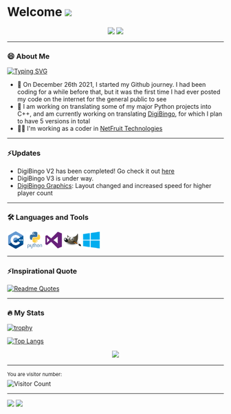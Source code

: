 <div id="header">
  <h1>
    Welcome
    <img src="https://media.giphy.com/media/hvRJCLFzcasrR4ia7z/giphy.gif" width="30px"/>
</div> 
<div align="center">
  <img src="https://media.giphy.com/media/xT9IgzoKnwFNmISR8I/giphy.gif" height="300"/>
  <img src="https://media.giphy.com/media/VTtANKl0beDFQRLDTh/giphy.gif" height="300"/>
</div>
 
  ---
  
### 😄 About Me 
  [![Typing SVG](https://readme-typing-svg.demolab.com?font=Fira+Code&duration=4096&pause=24&width=435&color=10FF50&background=00000000&vCenter=true&width=435&lines=Keen+Python+and+C%2B%2B+Developer;Full-Stack+Developer;1+year+of+coding+experience)](https://git.io/typing-svg)
- 🎇 On December 26th 2021, I started my Github journey. I had been coding for a while before that, but it was the first time I had ever posted my code on the internet for the general public to see
- 🔭 I am working on translating some of my major Python projects into C++, and am currently working on translating [DigiBingo](https://github.com/ShashCode2348/DigiBingo), for which I plan to have 5 versions in total
- 👨‍💻 I'm working as a coder in [NetFruit Technologies](https://github.com/NetFruit-Technologies)
  
 ---
### ⚡Updates
- DigiBingo V2 has been completed! Go check it out [here](https://github.com/ShashCode2348/DigiBingo/blob/main/C%2B%2B/DigiBingo%20V2) 
- DigiBingo V3 is under way.
- [DigiBingo Graphics](https://github.com/ShashCode2348/DigiBingo/blob/main/Python/DigiBingoGraphics.py): Layout changed and increased speed for higher player count 

---

### :hammer_and_wrench: Languages and Tools
  <div>
    <img src="https://github.com/devicons/devicon/blob/master/icons/cplusplus/cplusplus-original.svg" height=40/>
    <img src="https://github.com/devicons/devicon/blob/master/icons/python/python-original-wordmark.svg" height=40/>
    <img src="https://github.com/devicons/devicon/blob/master/icons/visualstudio/visualstudio-plain.svg" height=40/>
    <img src="https://github.com/devicons/devicon/blob/master/icons/gimp/gimp-original.svg" height=40/>
    <img src="https://github.com/devicons/devicon/blob/master/icons/windows8/windows8-original.svg" bg="white" height=40/>
  </div>
  
   ---
  
### ⚡Inspirational Quote
  [![Readme Quotes](https://quotes-github-readme.vercel.app/api?type=horizontal&theme=catppuccin)](https://github.com/piyushsuthar/github-readme-quotes) 
  
  ---
  
  ### 🔥 My Stats
  [![trophy](https://github-profile-trophy.vercel.app/?username=ShashCode2348&theme=algolia&column=6)](https://github.com/ryo-ma/github-profile-trophy)
  
[![Top Langs](https://github-readme-stats.vercel.app/api/top-langs/?username=ShashCode2348&layout=compact&theme=vision-friendly-dark)](https://github.com/anuraghazra/github-readme-stats)
  <p align="center">
	<a href="https://profile.codersrank.io/user/ShashCode2348#Tech%20Skills">
		<img width="900em" src="https://cr-skills-chart-widget.azurewebsites.net/api/api?username=ShashCode2348&padding=15&labels=true&legend=true&tooltip=true&max-labels=36&branding=false&skills=C,C%23,C%2B%2B,CSS,HTML,Java,JavaScript,Jupyter%20Notebook,PHP,Python,R,Ruby,Rust,SCSS,SQL,Scala,Shell,TSQL,TypeScript,Vue&show-other-skills=true&bg=lightblue">
	</a>
  

<!---
ShashCode2348/ShashCode2348 is a ✨ special ✨ repository because its `README.md` (this file) appears on your GitHub profile.
You can click the Preview link to take a look at your changes.
--->
  
  ---

<sup>You are visitor number:</sup><br />![Visitor Count](https://profile-counter.glitch.me/ShashCode2348/count.svg)
  
</p>

---

<div>
  <img src="https://media.giphy.com/media/l8G8sdTRURRBANPpPR/giphy.gif"/>
  <img src="https://media.giphy.com/media/0fz5uNPHnoVHLEhAW2/giphy.gif"/>
</div>
